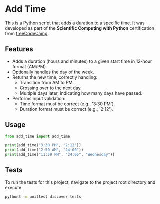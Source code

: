 # Add Time

This is a Python script that adds a duration to a specific time.
It was developed as part of the **Scientific Computing with Python** certification from [freeCodeCamp](https://www.freecodecamp.org/).

## Features
- Adds a duration (hours and minutes) to a given start time in 12-hour format (AM/PM).
- Optionally handles the day of the week.
- Returns the new time, correctly handling:
  - Transition from AM to PM.
  - Crossing over to the next day.
  - Multiple days later, indicating how many days have passed.
- Performs input validation:
  - Time format must be correct (e.g., '3:30 PM').
  - Duration format must be correct (e.g., '2:12').

## Usage
```python
from add_time import add_time

print(add_time("3:30 PM", "2:12"))
print(add_time("2:59 AM", "24:00"))
print(add_time("11:59 PM", "24:05", "Wednesday"))
```

## Tests
To run the tests for this project, navigate to the project root directory and execute:
```bash
python3 -m unittest discover tests
```
